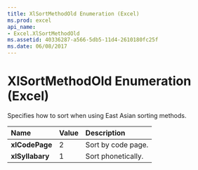 ```yaml
---
title: XlSortMethodOld Enumeration (Excel)
ms.prod: excel
api_name:
- Excel.XlSortMethodOld
ms.assetid: 40336287-a566-5db5-11d4-2610180fc25f
ms.date: 06/08/2017
---
```



# XlSortMethodOld Enumeration (Excel)

Specifies how to sort when using East Asian sorting methods.



|Name|Value|Description|
|:-----|:-----|:-----|
| **xlCodePage**|2|Sort by code page.|
| **xlSyllabary**|1|Sort phonetically.|

